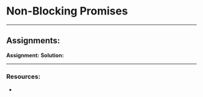 # Non-Blocking Promises

---

## Assignments:

**Assignment:** []()
**Solution:** []()

---

### Resources:

- []()
